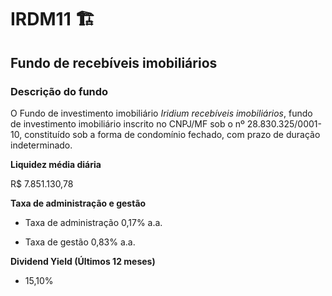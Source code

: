 # IRDM11 :building_construction:

## Fundo de recebíveis imobiliários 

### Descrição do fundo 

O Fundo de investimento imobiliário _Iridium recebíveis imobiliários_, fundo de investimento imobiliário inscrito no CNPJ/MF sob o nº 28.830.325/0001-10, constituído sob a forma de condomínio fechado, com prazo de duração indeterminado.

**Liquidez média diária**

R$ 7.851.130,78

**Taxa de administração e gestão**

- Taxa de administração 0,17% a.a.

- Taxa de gestão 0,83% a.a.

**Dividend Yield (Últimos 12 meses)**  

- 15,10%







